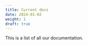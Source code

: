 ```yaml
---
title: Current docs
date: 2024-01-02
weight: 1
draft: true
---
```


This is a list of all our documentation.
